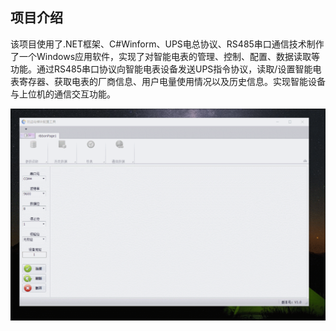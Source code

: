 ## 项目介绍
  该项目使用了.NET框架、C#Winform、UPS电总协议、RS485串口通信技术制作了一个Windows应用软件，实现了对智能电表的管理、控制、配置、数据读取等功能。通过RS485串口协议向智能电表设备发送UPS指令协议，读取/设置智能电表寄存器、获取电表的厂商信息、用户电量使用情况以及历史信息。实现智能设备与上位机的通信交互功能。


![image](https://github.com/MadmanLiang/AntiTheftElectricityApp/blob/master/demo.gif?raw=true)
